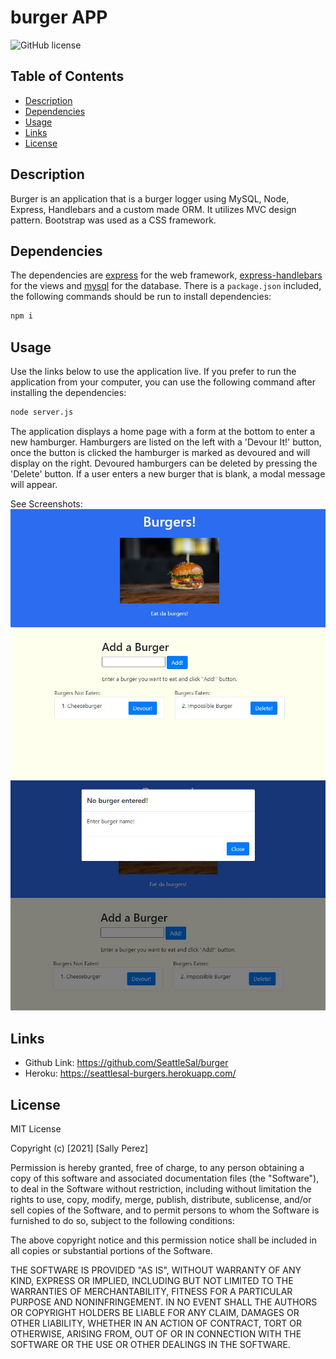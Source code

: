# burger APP
![GitHub license](https://img.shields.io/badge/license-MIT-blue.svg)

## Table of Contents
* [Description](#description)
* [Dependencies](#dependencies)
* [Usage](#usage)
* [Links](#links)
* [License](#license)

## Description
Burger is an application that is a burger logger using MySQL, Node, Express, Handlebars and a custom made ORM. It utilizes MVC design pattern. Bootstrap was used as a CSS framework.

## Dependencies
The dependencies are [express](http://expressjs.com/) for the web framework, [express-handlebars](https://www.npmjs.com/package/express-handlebars) for the views and [mysql](https://www.npmjs.com/package/mysql) for the database. There is a `package.json` included, the following commands should be run to install dependencies:

```bash
npm i
```

## Usage
Use the links below to use the application live. If you prefer to run the application from your computer, you can use the following command after installing the dependencies:
```bash
node server.js
```

The application displays a home page with a form at the bottom to enter a new hamburger. Hamburgers are listed on the left with a 'Devour It!' button, once the button is clicked the hamburger is marked as devoured and will display on the right. Devoured hamburgers can be deleted by pressing the 'Delete' button. If a user enters a new burger that is blank, a modal message will appear.

See Screenshots:<br>
![Home Page](./assets/img/screenshot1.jpg)
![Error Modal](./assets/img/screenshot2.jpg)

## Links
* Github Link: https://github.com/SeattleSal/burger
* Heroku: https://seattlesal-burgers.herokuapp.com/ 

## License

MIT License

Copyright (c) [2021] [Sally Perez]

Permission is hereby granted, free of charge, to any person obtaining a copy
of this software and associated documentation files (the "Software"), to deal
in the Software without restriction, including without limitation the rights
to use, copy, modify, merge, publish, distribute, sublicense, and/or sell
copies of the Software, and to permit persons to whom the Software is
furnished to do so, subject to the following conditions:

The above copyright notice and this permission notice shall be included in all
copies or substantial portions of the Software.

THE SOFTWARE IS PROVIDED "AS IS", WITHOUT WARRANTY OF ANY KIND, EXPRESS OR
IMPLIED, INCLUDING BUT NOT LIMITED TO THE WARRANTIES OF MERCHANTABILITY,
FITNESS FOR A PARTICULAR PURPOSE AND NONINFRINGEMENT. IN NO EVENT SHALL THE
AUTHORS OR COPYRIGHT HOLDERS BE LIABLE FOR ANY CLAIM, DAMAGES OR OTHER
LIABILITY, WHETHER IN AN ACTION OF CONTRACT, TORT OR OTHERWISE, ARISING FROM,
OUT OF OR IN CONNECTION WITH THE SOFTWARE OR THE USE OR OTHER DEALINGS IN THE
SOFTWARE.